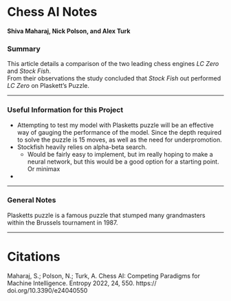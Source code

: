 # Chess AI Notes
__Shiva Maharaj, Nick Polson, and Alex Turk__

### Summary
This article details a comparison of the two leading chess engines _LC Zero_ and _Stock Fish_.  
From their observations the study concluded that _Stock Fish_ out performed _LC Zero_ on Plaskett’s Puzzle.

****

### Useful Information for this Project
- Attempting to test my model with Plasketts puzzle will be an effective way of gauging the performance of the model. Since the depth required to solve the puzzle is 15 moves, as well as the need for underpromotion.
-  Stockfish heavily relies on alpha-beta search. 
    - Would be fairly easy to implement, but im really hoping to make a neural network, but this would be a good option for a starting point. Or minimax
- 

****

### General Notes

Plasketts puzzle is a famous puzzle that stumped many grandmasters within the  Brussels tournament in 1987.



****
# Citations
Maharaj, S.; Polson, N.;
Turk, A. Chess AI: Competing
Paradigms for Machine Intelligence.
Entropy 2022, 24, 550. https://
doi.org/10.3390/e24040550


